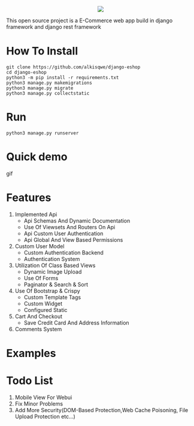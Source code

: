<p align="center">
  <img src="https://github.com/alkisqwe/django-eshop/assets/73914940/062372c5-f24c-49e2-a122-e9a848f3122b">
</p>

This open source project is a E-Commerce web app build in django framework and django rest framework
# How To Install
```
git clone https://github.com/alkisqwe/django-eshop
cd django-eshop
python3 -m pip install -r requirements.txt
python3 manage.py makemigrations
python3 manage.py migrate
python3 manage.py collectstatic
```
# Run
```
python3 manage.py runserver
```
# Quick demo
gif
# Features
1) Implemented Api
    <ul>
      <li>Api Schemas And Dynamic Documentation</li>
      <li>Use Of Viewsets And Routers On Api</li>
      <li>Api Custom User Authentication</li>
      <li>Api Global And View Based Permissions</li>
    </ul>
2) Custom User Model
    <ul>
      <li>Custom Authentication Backend</li>
      <li>Authentication System</li>
    </ul>
3) Utilization Of Class Based Views
    <ul>
      <li>Dynamic Image Upload</li>
      <li>Use Of Forms</li>
      <li>Paginator & Search & Sort</li>
    </ul>
4) Use Of Bootstrap & Crispy
    <ul>
      <li>Custom Template Tags</li>
      <li>Custom Widget</li>
      <li>Configured Static</li>
    </ul>
5) Cart And Checkout
    <ul>
      <li>Save Credit Card And Address Information</li>
    </ul>
6) Comments System

# Examples

# Todo List

1) Mobile View For Webui
2) Fix Minor Problems
3) Add More Security(DOM-Based Protection,Web Cache Poisoning, File Upload Protection etc...)
